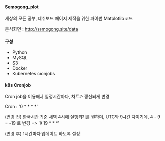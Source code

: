 #### Semogong_plot

세상의 모든 공부, 대쉬보드 페이지 제작을 위한 파이썬 Matplotlib 코드

분석화면 : http://semogong.site/data

#### 구성

- Python
- MySQL
- S3
- Docker
- Kubernetes cronjobs


#### k8s Cronjob
Cron job을 이용해서 일정시간마다, 차트가 갱신되게 변경

Cron : '0 * * * *'

(변경 전) 한국시간 기준 새벽 4시에 실행되기를 원하며, UTC와 9시간 차이기에, 4 - 9 = -19 로 변경 => '0 19 * * *'

(변경 후) 1시간마다 업데이트 하도록 설정 

